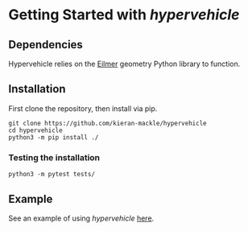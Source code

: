 # Getting Started with *hypervehicle*

## Dependencies
Hypervehicle relies on the [Eilmer](https://github.com/gdtk-uq/gdtk) geometry 
Python library to function.



## Installation
First clone the repository, then install via pip.

```
git clone https://github.com/kieran-mackle/hypervehicle
cd hypervehicle
python3 -m pip install ./
```

### Testing the installation
```
python3 -m pytest tests/
```


## Example
See an example of using *hypervehicle* [here](examples/x43.md).
